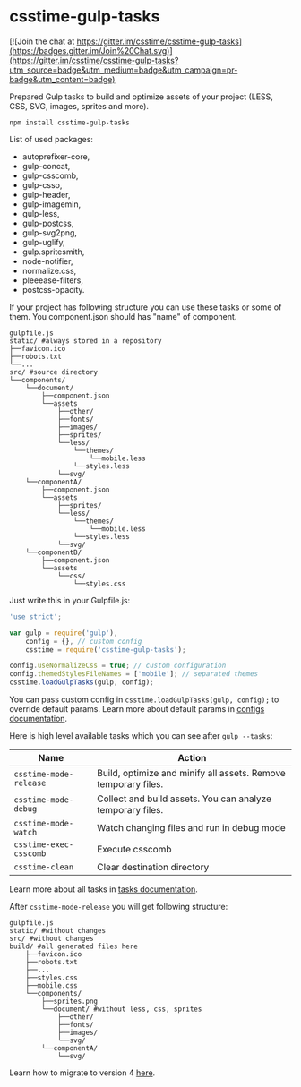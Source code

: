 # csstime-gulp-tasks

[![Join the chat at https://gitter.im/csstime/csstime-gulp-tasks](https://badges.gitter.im/Join%20Chat.svg)](https://gitter.im/csstime/csstime-gulp-tasks?utm_source=badge&utm_medium=badge&utm_campaign=pr-badge&utm_content=badge)

Prepared Gulp tasks to build and optimize assets of your project (LESS, CSS, SVG, images, sprites and more).

```
npm install csstime-gulp-tasks
```

List of used packages:
* autoprefixer-core,
* gulp-concat,
* gulp-csscomb,
* gulp-csso,
* gulp-header,
* gulp-imagemin,
* gulp-less,
* gulp-postcss,
* gulp-svg2png,
* gulp-uglify,
* gulp.spritesmith,
* node-notifier,
* normalize.css,
* pleeease-filters,
* postcss-opacity.

If your project has following structure you can use these tasks or some of them.
You component.json should has "name" of component.

```
gulpfile.js
static/ #always stored in a repository
├──favicon.ico
├──robots.txt
└──...
src/ #source directory
└──components/
	└──document/
		├──component.json
		└──assets
			├──other/
			├──fonts/
			├──images/
			├──sprites/
			└──less/
				└──themes/
					└──mobile.less
				└──styles.less
			└──svg/
	└──componentA/
		├──component.json
		└──assets
			├──sprites/
			└──less/
				└──themes/
					└──mobile.less
				└──styles.less
			└──svg/
	└──componentB/
		├──component.json
		└──assets
			└──css/
				└──styles.css
```

Just write this in your Gulpfile.js:
```javascript
'use strict';

var gulp = require('gulp'),
    config = {}, // custom config
    csstime = require('csstime-gulp-tasks');

config.useNormalizeCss = true; // custom configuration
config.themedStylesFileNames = ['mobile']; // separated themes
csstime.loadGulpTasks(gulp, config);
```

You can pass custom config in `csstime.loadGulpTasks(gulp, config);` to override default params.
Learn more about default params in [configs documentation](/doc/configs.md).

Here is high level available tasks which you can see after `gulp --tasks`:

| Name						| Action																		|
|---------------------------|-------------------------------------------------------------------------------|
| `csstime-mode-release`	| Build, optimize and minify all assets. Remove temporary files.				|
| `csstime-mode-debug`		| Collect and build assets. You can analyze temporary files.					|
| `csstime-mode-watch`		| Watch changing files and run in debug mode									|
| `csstime-exec-csscomb`	| Execute csscomb																|
| `csstime-clean`			| Clear destination directory													|

Learn more about all tasks in [tasks documentation](/doc/tasks.md).

After `csstime-mode-release` you will get following structure:
```
gulpfile.js
static/ #without changes
src/ #without changes
build/ #all generated files here
	├──favicon.ico
    ├──robots.txt
    ├──...
	├──styles.css
	├──mobile.css
	└──components/
		├──sprites.png
		└──document/ #without less, css, sprites
			├──other/
			├──fonts/
			├──images/
			└──svg/
		└──componentA/
			└──svg/

```

Learn how to migrate to version 4 [here](/doc/migrations.md).
